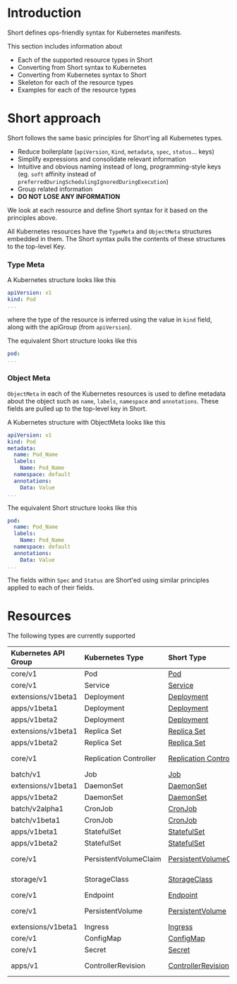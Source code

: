 # Introduction

Short defines ops-friendly syntax for Kubernetes manifests. 

This section includes information about

 - Each of the supported resource types in Short
 - Converting from Short syntax to Kubernetes
 - Converting from Kubernetes syntax to Short
 - Skeleton for each of the resource types
 - Examples for each of the resource types

# Short approach

Short follows the same basic principles for Short'ing all Kubernetes types. 

 - Reduce boilerplate (`apiVersion`, `Kind`, `metadata`, `spec`, `status`... keys)
 - Simplify expressions and consolidate relevant information
 - Intuitive and obvious naming instead of long, programming-style keys (eg. `soft` affinity instead of `preferredDuringSchedulingIgnoredDuringExecution`)
 - Group related information
 - **DO NOT LOSE ANY INFORMATION**

We look at each resource and define Short syntax for it based on the principles above.

All Kubernetes resources have the `TypeMeta` and `ObjectMeta` structures embedded in them. The Short syntax pulls the contents of these structures to the top-level Key. 

### Type Meta

A Kubernetes structure looks like this
```yaml
apiVersion: v1
kind: Pod
...
```

where the type of the resource is inferred using the value in `kind` field, along with the apiGroup (from `apiVersion`).

The equivalent Short structure looks like this
```yaml
pod: 
...
```

### Object Meta

`ObjectMeta` in each of the Kubernetes resources is used to define metadata about the object such as `name`, `labels`, `namespace` and `annotations`. These fields are pulled up to the top-level key in Short.

A Kubernetes structure with ObjectMeta looks like this
```yaml
apiVersion: v1
kind: Pod
metadata:
  name: Pod_Name
  labels: 
    Name: Pod_Name
  namespace: default
  annotations:
    Data: Value
...
```

The equivalent Short structure looks like this
```yaml
pod:
  name: Pod_Name
  labels:
    Name: Pod_Name
  namespace: default
  annotations: 
    Data: Value
...
```

The fields within `Spec` and `Status` are Short'ed using similar principles applied to each of their fields. 

# Resources

The following types are currently supported

| Kubernetes API Group | Kubernetes Type   | Short Type   | Skeleton   | Examples |
|:---------------------|:------------------|:-------------|:-----------|:---------|
| core/v1 | Pod            | [Pod](./pod.md)| [Pod Skeleton](./pod.md#skeleton)  | [Pod Examples](./pod.md#examples) |
| core/v1 | Service        | [Service](./service.md)| [Service Skeleton](./service.md#skeleton) | [Service Examples](./service.md#examples) |
| extensions/v1beta1 | Deployment | [Deployment](./deployment.md) | [Deployment Skeleton](./deployment.md#skeleton) | [Deployment Examples](./deployment.md#examples) |
| apps/v1beta1 | Deployment | [Deployment](./deployment.md) | [Deployment Skeleton](./deployment.md#skeleton) | [Deployment Examples](./deployment.md#examples) |
| apps/v1beta2 | Deployment |  [Deployment](./deployment.md) | [Deployment Skeleton](./deployment.md#skeleton) | [Deployment Examples](./deployment.md#examples) |
| extensions/v1beta1 | Replica Set | [Replica Set](./replica-set.md) | [Replica Set Skeleton](./replica-set.md#skeleton) | [Replica Set Examples](./replica-set.md#examples) |
| apps/v1beta2 | Replica Set | [Replica Set](./replica-set.md) | [Replica Set Skeleton](./replica-set.md#skeleton) | [Replica Set Examples](./replica-set.md#examples) |
| core/v1 | Replication Controller | [Replication Controller](./replication-controller.md) | [Replication Controller Skeleton](./replication-controller.md#skeleton) | [Replication Controller Examples](./replication-controller.md#examples) |
| batch/v1 | Job | [Job](./job.md) | [Job Skeleton](./job.md#skeleton) | [Job Examples](./job.md#examples) |
| extensions/v1beta1 | DaemonSet | [DaemonSet](./daemon-set.md) | [DaemonSet Skeleton](./daemon-set.md#skeleton) | [DaemonSet Examples](./daemon-set.md#examples) |
| apps/v1beta2 | DaemonSet | [DaemonSet](./daemon-set.md) | [DaemonSet Skeleton](./daemon-set.md#skeleton) | [DaemonSet Examples](./daemon-set.md#examples) |
| batch/v2alpha1 | CronJob | [CronJob](./cron-job.md) | [CronJob Skeleton](./cron-job.md#skeleton) | [CronJob Examples](./cron-job.md#examples) |
| batch/v1beta1 | CronJob | [CronJob](./cron-job.md) | [CronJob Skeleton](./cron-job.md#skeleton) | [CronJob Examples](./cron-job.md#examples) |
| apps/v1beta1 | StatefulSet | [StatefulSet](./stateful-set.md) | [StatefulSet Skeleton](./stateful-set.md#skeleton) | [StatefulSet Examples](./stateful-set.md#examples) |
| apps/v1beta2 | StatefulSet |  [StatefulSet](./stateful-set.md) | [StatefulSet Skeleton](./stateful-set.md#skeleton) | [StatefulSet Examples](./stateful-set.md#examples) |
| core/v1 | PersistentVolumeClaim | [PersistentVolumeClaim](./persistent-volume-claim.md) | [PersistentVolumeClaim Skeleton](./persistent-volume-claim.md#skeleton) | [PersistentVolumeClaim Examples](./persistent-volume-claim.md#examples) |
| storage/v1 | StorageClass | [StorageClass](./storage-class.md) | [StorageClass Skeleton](./storage-class.md#skeleton) | [StorageClass Examples](./storage-class.md#examples) |
| core/v1 | Endpoint | [Endpoint](./endpoint.md) | [Endpoint Skeleton](./endpoint.md#skeleton) | [Endpoint Examples](./endpoint.md#examples) |
| core/v1 | PersistentVolume | [PersistentVolume](./persistent-volume.md) | [PersistentVolume Skeleton](./persistent-volume.md#skeleton) | [PersistentVolume Examples](./persistent-volume.md#examples) |
| extensions/v1beta1 | Ingress | [Ingress](./ingress.md) | [Ingress Skeleton](./ingress.md#skeleton) | [Ingress Examples](./ingress.md#examples) |
| core/v1 | ConfigMap | [ConfigMap](./config-map.md) | [ConfigMap Skeleton](./config-map.md#skeleton) | [ConfigMap Examples](./config-map.md#examples) |
| core/v1 | Secret | [Secret](./secret.md) | [Secret Skeleton](./secret.md#skeleton) | [Secret Examples](./secret.md#examples) |
| apps/v1   | ControllerRevision | [ControllerRevision](./controller-revision.md) | [ControllerRevision Skeleton](./controller-revision.md#examples-skeleton) | [ControllerRevision Examples](./controller-revision.md#examples-skeleton) |

